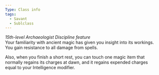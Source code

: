```yaml
---
Type: Class info
tags:
  - Savant
  - Sublclass
---
```

_15th-level Archaeologist Discipline feature_  
Your familiarity with ancient magic has given you insight into its workings. You gain resistance to all damage from spells.

Also, when you finish a short rest, you can touch one magic item that normally regains its charges at dawn, and it regains expended charges equal to your Intelligence modifier.